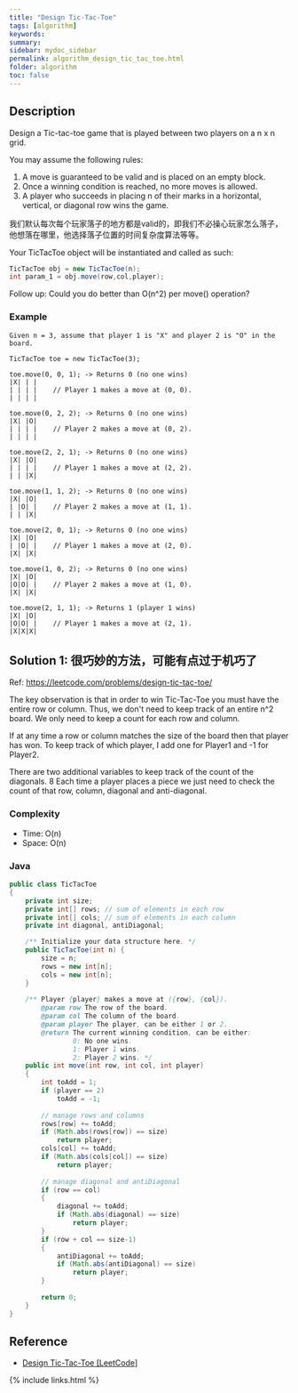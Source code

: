 ```yaml
---
title: "Design Tic-Tac-Toe"
tags: [algorithm]
keywords:
summary:
sidebar: mydoc_sidebar
permalink: algorithm_design_tic_tac_toe.html
folder: algorithm
toc: false
---
```


## Description
Design a Tic-tac-toe game that is played between two players on a n x n grid.

You may assume the following rules:
1. A move is guaranteed to be valid and is placed on an empty block.
2. Once a winning condition is reached, no more moves is allowed.
3. A player who succeeds in placing n of their marks in a horizontal, vertical, or diagonal row wins the game.

我们默认每次每个玩家落子的地方都是valid的，即我们不必操心玩家怎么落子，他想落在哪里，他选择落子位置的时间复杂度算法等等。

Your TicTacToe object will be instantiated and called as such:
```java
TicTacToe obj = new TicTacToe(n);
int param_1 = obj.move(row,col,player);
```

Follow up: Could you do better than O(n^2) per move() operation?

### Example
```
Given n = 3, assume that player 1 is "X" and player 2 is "O" in the board.

TicTacToe toe = new TicTacToe(3);

toe.move(0, 0, 1); -> Returns 0 (no one wins)
|X| | |
| | | |    // Player 1 makes a move at (0, 0).
| | | |

toe.move(0, 2, 2); -> Returns 0 (no one wins)
|X| |O|
| | | |    // Player 2 makes a move at (0, 2).
| | | |

toe.move(2, 2, 1); -> Returns 0 (no one wins)
|X| |O|
| | | |    // Player 1 makes a move at (2, 2).
| | |X|

toe.move(1, 1, 2); -> Returns 0 (no one wins)
|X| |O|
| |O| |    // Player 2 makes a move at (1, 1).
| | |X|

toe.move(2, 0, 1); -> Returns 0 (no one wins)
|X| |O|
| |O| |    // Player 1 makes a move at (2, 0).
|X| |X|

toe.move(1, 0, 2); -> Returns 0 (no one wins)
|X| |O|
|O|O| |    // Player 2 makes a move at (1, 0).
|X| |X|

toe.move(2, 1, 1); -> Returns 1 (player 1 wins)
|X| |O|
|O|O| |    // Player 1 makes a move at (2, 1).
|X|X|X|
```

## Solution 1: 很巧妙的方法，可能有点过于机巧了
Ref: https://leetcode.com/problems/design-tic-tac-toe/

The key observation is that in order to win Tic-Tac-Toe you must have the entire row or column. 
Thus, we don't need to keep track of an entire n^2 board. We only need to keep a count for each row and column. 

If at any time a row or column matches the size of the board then that player has won.
To keep track of which player, I add one for Player1 and -1 for Player2. 

There are two additional variables to keep track of the count of the diagonals. 8
Each time a player places a piece we just need to check the count of that row, column, diagonal and anti-diagonal.

### Complexity
* Time: O(n)
* Space: O(n)

### Java
```java
public class TicTacToe 
{
    private int size;
    private int[] rows; // sum of elements in each row
    private int[] cols; // sum of elements in each column
    private int diagonal, antiDiagonal;

    /** Initialize your data structure here. */
    public TicTacToe(int n) {
        size = n;
        rows = new int[n];
        cols = new int[n];
    }
    
    /** Player {player} makes a move at ({row}, {col}).
        @param row The row of the board.
        @param col The column of the board.
        @param player The player, can be either 1 or 2.
        @return The current winning condition, can be either:
                0: No one wins.
                1: Player 1 wins.
                2: Player 2 wins. */
    public int move(int row, int col, int player) 
    {
        int toAdd = 1;
        if (player == 2)
            toAdd = -1;
        
        // manage rows and columns
        rows[row] += toAdd;
        if (Math.abs(rows[row]) == size)
            return player;
        cols[col] += toAdd;
        if (Math.abs(cols[col]) == size)
            return player;
        
        // manage diagonal and antiDiagonal
        if (row == col)
        {
            diagonal += toAdd;
            if (Math.abs(diagonal) == size)
                return player;
        }
        if (row + col == size-1)
        {
            antiDiagonal += toAdd;
            if (Math.abs(antiDiagonal) == size)
                return player;
        }
        
        return 0;
    }
}
```

## Reference
* [Design Tic-Tac-Toe [LeetCode]](https://leetcode.com/problems/design-tic-tac-toe/description/)

{% include links.html %}
